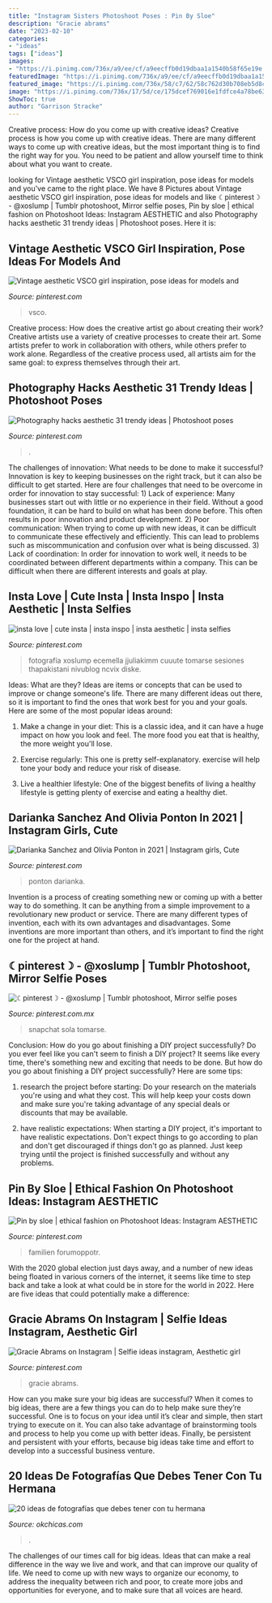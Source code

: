 ```yaml
---
title: "Instagram Sisters Photoshoot Poses : Pin By Sloe"
description: "Gracie abrams"
date: "2023-02-10"
categories:
- "ideas"
tags: ["ideas"]
images:
- "https://i.pinimg.com/736x/a9/ee/cf/a9eecffb0d19dbaa1a1540b58f65e19e.jpg"
featuredImage: "https://i.pinimg.com/736x/a9/ee/cf/a9eecffb0d19dbaa1a1540b58f65e19e.jpg"
featured_image: "https://i.pinimg.com/736x/58/c7/62/58c762d30b708eb5d8c0720b34e8828c.jpg"
image: "https://i.pinimg.com/736x/17/5d/ce/175dcef769016e1fdfce4a78be6307e6.jpg"
ShowToc: true
author: "Garrison Stracke"
---
```



Creative process: How do you come up with creative ideas?
Creative process is how you come up with creative ideas. There are many different ways to come up with creative ideas, but the most important thing is to find the right way for you. You need to be patient and allow yourself time to think about what you want to create.

	

		
looking for Vintage aesthetic VSCO girl inspiration, pose ideas for models and you've came to the right place. We have 8 Pictures about Vintage aesthetic VSCO girl inspiration, pose ideas for models and like ☾pinterest☽ - @xoslump | Tumblr photoshoot, Mirror selfie poses, Pin by sloe | ethical fashion on Photoshoot Ideas: Instagram AESTHETIC and also Photography hacks aesthetic 31 trendy ideas | Photoshoot poses. Here it is:
		
    
## Vintage Aesthetic VSCO Girl Inspiration, Pose Ideas For Models And

<img loading=lazy src="https://i.pinimg.com/736x/b3/07/4e/b3074e485447c12220ea86d850fb6303.jpg" onerror="this.onerror=null;this.src='https://tse4.mm.bing.net/th?id=OIP.ngg6zXuK4PA-M8gaqTPoZQHaJ3&amp;pid=15.1';" alt="Vintage aesthetic VSCO girl inspiration, pose ideas for models and">

_Source: pinterest.com_

>vsco. 

	

Creative process: How does the creative artist go about creating their work?
Creative artists use a variety of creative processes to create their art. Some artists prefer to work in collaboration with others, while others prefer to work alone. Regardless of the creative process used, all artists aim for the same goal: to express themselves through their art.

    
## Photography Hacks Aesthetic 31 Trendy Ideas | Photoshoot Poses

<img loading=lazy src="https://i.pinimg.com/736x/a9/ee/cf/a9eecffb0d19dbaa1a1540b58f65e19e.jpg" onerror="this.onerror=null;this.src='https://tse3.mm.bing.net/th?id=OIP.nEdXyP7CyB1zi-uVN6ZdGQAAAA&amp;pid=15.1';" alt="Photography hacks aesthetic 31 trendy ideas | Photoshoot poses">

_Source: pinterest.com_

>. 

	

The challenges of innovation: What needs to be done to make it successful?
Innovation is key to keeping businesses on the right track, but it can also be difficult to get started. Here are four challenges that need to be overcome in order for innovation to stay successful: 1) Lack of experience: Many businesses start out with little or no experience in their field. Without a good foundation, it can be hard to build on what has been done before. This often results in poor innovation and product development. 2) Poor communication: When trying to come up with new ideas, it can be difficult to communicate these effectively and efficiently. This can lead to problems such as miscommunication and confusion over what is being discussed. 3) Lack of coordination: In order for innovation to work well, it needs to be coordinated between different departments within a company. This can be difficult when there are different interests and goals at play.

    
## Insta Love | Cute Insta | Insta Inspo | Insta Aesthetic | Insta Selfies

<img loading=lazy src="https://i.pinimg.com/736x/ec/e9/fa/ece9fa6eaff8ff6f4fe5d77c5835e2a7.jpg" onerror="this.onerror=null;this.src='https://tse1.mm.bing.net/th?id=OIP.j7dfgv85VPLKWjBUtvtkmgHaKd&amp;pid=15.1';" alt="insta love | cute insta | insta inspo | insta aesthetic | insta selfies">

_Source: pinterest.com_

>fotografía xoslump ecemella jjuliakimm cuuute tomarse sesiones thapakistani nivublog ncvix diske. 

	

Ideas: What are they?
Ideas are items or concepts that can be used to improve or change someone's life. There are many different ideas out there, so it is important to find the ones that work best for you and your goals. Here are some of the most popular ideas around:
1. Make a change in your diet: This is a classic idea, and it can have a huge impact on how you look and feel. The more food you eat that is healthy, the more weight you'll lose.

2. Exercise regularly: This one is pretty self-explanatory. exercise will help tone your body and reduce your risk of disease.

3. Live a healthier lifestyle: One of the biggest benefits of living a healthy lifestyle is getting plenty of exercise and eating a healthy diet.

    
## Darianka Sanchez And Olivia Ponton In 2021 | Instagram Girls, Cute

<img loading=lazy src="https://i.pinimg.com/736x/17/0a/92/170a92c97fc9aeedc13de9bf81da884d.jpg" onerror="this.onerror=null;this.src='https://tse3.mm.bing.net/th?id=OIP.BtPrpfTg3Khd2Fv4RgPnXAHaNs&amp;pid=15.1';" alt="Darianka Sanchez and Olivia Ponton in 2021 | Instagram girls, Cute">

_Source: pinterest.com_

>ponton darianka. 

	

Invention is a process of creating something new or coming up with a better way to do something. It can be anything from a simple improvement to a revolutionary new product or service. There are many different types of invention, each with its own advantages and disadvantages. Some inventions are more important than others, and it’s important to find the right one for the project at hand.

    
## ☾pinterest☽ - @xoslump | Tumblr Photoshoot, Mirror Selfie Poses

<img loading=lazy src="https://i.pinimg.com/736x/58/c7/62/58c762d30b708eb5d8c0720b34e8828c.jpg" onerror="this.onerror=null;this.src='https://tse3.mm.bing.net/th?id=OIP.np8qmZNr0_ISMEr8SB1XTwHaNL&amp;pid=15.1';" alt="☾pinterest☽ - @xoslump | Tumblr photoshoot, Mirror selfie poses">

_Source: pinterest.com.mx_

>snapchat sola tomarse. 

	

Conclusion: How do you go about finishing a DIY project successfully?
Do you ever feel like you can't seem to finish a DIY project? It seems like every time, there's something new and exciting that needs to be done. But how do you go about finishing a DIY project successfully? Here are some tips: 
1. research the project before starting: Do your research on the materials you're using and what they cost. This will help keep your costs down and make sure you're taking advantage of any special deals or discounts that may be available. 

2. have realistic expectations: When starting a DIY project, it's important to have realistic expectations. Don't expect things to go according to plan and don't get discouraged if things don't go as planned. Just keep trying until the project is finished successfully and without any problems. 


    
## Pin By Sloe | Ethical Fashion On Photoshoot Ideas: Instagram AESTHETIC

<img loading=lazy src="https://i.pinimg.com/736x/c1/ff/08/c1ff08ad7960224e61c5c66cb883e8d8.jpg" onerror="this.onerror=null;this.src='https://tse4.mm.bing.net/th?id=OIP.f46SNZE7KhZzB91jgk9MEAHaKq&amp;pid=15.1';" alt="Pin by sloe | ethical fashion on Photoshoot Ideas: Instagram AESTHETIC">

_Source: pinterest.com_

>familien forumoppotr. 

	

With the 2020 global election just days away, and a number of new ideas being floated in various corners of the internet, it seems like time to step back and take a look at what could be in store for the world in 2022. Here are five ideas that could potentially make a difference: 

    
## Gracie Abrams On Instagram | Selfie Ideas Instagram, Aesthetic Girl

<img loading=lazy src="https://i.pinimg.com/736x/17/5d/ce/175dcef769016e1fdfce4a78be6307e6.jpg" onerror="this.onerror=null;this.src='https://tse3.mm.bing.net/th?id=OIP.1I7d2w4EjFo2WdrkI3grhgHaL2&amp;pid=15.1';" alt="Gracie Abrams on Instagram | Selfie ideas instagram, Aesthetic girl">

_Source: pinterest.com_

>gracie abrams. 

	

How can you make sure your big ideas are successful?
When it comes to big ideas, there are a few things you can do to help make sure they’re successful. One is to focus on your idea until it’s clear and simple, then start trying to execute on it. You can also take advantage of brainstorming tools and process to help you come up with better ideas. Finally, be persistent and persistent with your efforts, because big ideas take time and effort to develop into a successful business venture.

    
## 20 Ideas De Fotografías Que Debes Tener Con Tu Hermana

<img loading=lazy src="https://www.okchicas.com/wp-content/uploads/2016/03/20-ideas-de-fotografías-básicas-para-tener-con-tu-hermana-7.jpg" onerror="this.onerror=null;this.src='https://tse1.mm.bing.net/th?id=OIP.rdE4EhvOjmnc_QJc3KvbbQHaLL&amp;pid=15.1';" alt="20 ideas de fotografías que debes tener con tu hermana">

_Source: okchicas.com_

>. 

	

The challenges of our times call for big ideas. Ideas that can make a real difference in the way we live and work, and that can improve our quality of life. We need to come up with new ways to organize our economy, to address the inequality between rich and poor, to create more jobs and opportunities for everyone, and to make sure that all voices are heard.

